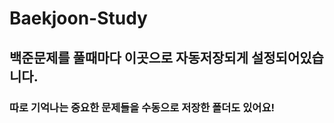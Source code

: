 # Baekjoon-Study
<h2>백준문제를 풀때마다 이곳으로 자동저장되게 설정되어있습니다.</h2>
<h3>따로 기억나는 중요한 문제들을 수동으로 저장한 폴더도 있어요!</h3>
